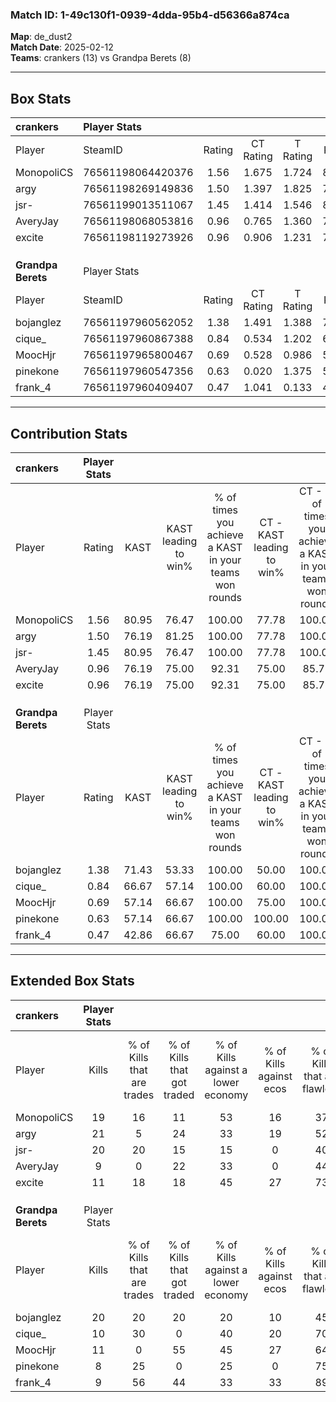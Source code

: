 ### Match ID: 1-49c130f1-0939-4dda-95b4-d56366a874ca  
**Map**: de_dust2  
**Match Date**: 2025-02-12  
**Teams**: crankers (13) vs Grandpa Berets (8)  

---  

## Box Stats  

| **crankers**       | Player Stats      |        |           |          |       |       |       |         |        |      |     |
| :- | :- | :-: | :-: | :-: | :-: | :-: | :-: | :-: | :-: | :-: | :-: |
| Player             | SteamID           | Rating | CT Rating | T Rating | KAST  |  ADR  | Kills | Assists | Deaths | K/D  | HS% |
| MonopoliCS         | 76561198064420376 |  1.56  |   1.675   |  1.724   | 80.95 | 109.8 |  19   |   11    |   11   | 1.73 | 63  |
| argy               | 76561198269149836 |  1.50  |   1.397   |  1.825   | 76.19 | 103.3 |  21   |    4    |   13   | 1.62 | 42  |
| jsr-               | 76561199013511067 |  1.45  |   1.414   |  1.546   | 80.95 | 78.2  |  20   |    5    |   12   | 1.67 | 45  |
| AveryJay           | 76561198068053816 |  0.96  |   0.765   |  1.360   | 76.19 | 62.6  |   9   |    6    |   10   | 0.90 | 77  |
| excite             | 76561198119273926 |  0.96  |   0.906   |  1.231   | 76.19 | 60.6  |  11   |    6    |   13   | 0.85 | 54  |
|                    |                   |        |           |          |       |       |       |         |        |      |     |
|                    |                   |        |           |          |       |       |       |         |        |      |     |
|                    |                   |        |           |          |       |       |       |         |        |      |     |
| **Grandpa Berets** | Player Stats      |        |           |          |       |       |       |         |        |      |     |
| Player             | SteamID           | Rating | CT Rating | T Rating | KAST  |  ADR  | Kills | Assists | Deaths | K/D  | HS% |
| bojanglez          | 76561197960562052 |  1.38  |   1.491   |  1.388   | 71.43 | 105.4 |  20   |    4    |   15   | 1.33 | 40  |
| cique_             | 76561197960867388 |  0.84  |   0.534   |  1.202   | 66.67 | 59.6  |  10   |    4    |   13   | 0.77 | 30  |
| MoocHjr            | 76561197965800467 |  0.69  |   0.528   |  0.986   | 57.14 | 78.1  |  11   |    3    |   20   | 0.55 | 90  |
| pinekone           | 76561197960547356 |  0.63  |   0.020   |  1.375   | 57.14 | 60.3  |   8   |    3    |   15   | 0.53 | 50  |
| frank_4            | 76561197960409407 |  0.47  |   1.041   |  0.133   | 42.86 | 51.3  |   9   |    4    |   18   | 0.50 | 22  |
---  

## Contribution Stats  

| **crankers**       | Player Stats |       |                      |                                                        |                           |                                                             |                          |                                                            |
| :- | :-: | :-: | :-: | :-: | :-: | :-: | :-: | :-: |
| Player             |    Rating    | KAST  | KAST leading to win% | % of times you achieve a KAST in your teams won rounds | CT - KAST leading to win% | CT - % of times you achieve a KAST in your teams won rounds | T - KAST leading to win% | T - % of times you achieve a KAST in your teams won rounds |
| MonopoliCS         |     1.56     | 80.95 |        76.47         |                         100.00                         |           77.78           |                           100.00                            |          75.00           |                           100.00                           |
| argy               |     1.50     | 76.19 |        81.25         |                         100.00                         |           77.78           |                           100.00                            |          85.71           |                           100.00                           |
| jsr-               |     1.45     | 80.95 |        76.47         |                         100.00                         |           77.78           |                           100.00                            |          75.00           |                           100.00                           |
| AveryJay           |     0.96     | 76.19 |        75.00         |                         92.31                          |           75.00           |                            85.71                            |          75.00           |                           100.00                           |
| excite             |     0.96     | 76.19 |        75.00         |                         92.31                          |           75.00           |                            85.71                            |          75.00           |                           100.00                           |
|                    |              |       |                      |                                                        |                           |                                                             |                          |                                                            |
|                    |              |       |                      |                                                        |                           |                                                             |                          |                                                            |
|                    |              |       |                      |                                                        |                           |                                                             |                          |                                                            |
| **Grandpa Berets** | Player Stats |       |                      |                                                        |                           |                                                             |                          |                                                            |
| Player             |    Rating    | KAST  | KAST leading to win% | % of times you achieve a KAST in your teams won rounds | CT - KAST leading to win% | CT - % of times you achieve a KAST in your teams won rounds | T - KAST leading to win% | T - % of times you achieve a KAST in your teams won rounds |
| bojanglez          |     1.38     | 71.43 |        53.33         |                         100.00                         |           50.00           |                           100.00                            |          55.56           |                           100.00                           |
| cique_             |     0.84     | 66.67 |        57.14         |                         100.00                         |           60.00           |                           100.00                            |          55.56           |                           100.00                           |
| MoocHjr            |     0.69     | 57.14 |        66.67         |                         100.00                         |           75.00           |                           100.00                            |          62.50           |                           100.00                           |
| pinekone           |     0.63     | 57.14 |        66.67         |                         100.00                         |          100.00           |                           100.00                            |          55.56           |                           100.00                           |
| frank_4            |     0.47     | 42.86 |        66.67         |                         75.00                          |           60.00           |                           100.00                            |          75.00           |                           60.00                            |
---  

## Extended Box Stats  

| **crankers**       | Player Stats |                            |                            |                                    |                         |                              |                                 |        |                             |                                     |                          |                               |                            |
| :- | :-: | :-: | :-: | :-: | :-: | :-: | :-: | :-: | :-: | :-: | :-: | :-: | :-: |
| Player             |    Kills     | % of Kills that are trades | % of Kills that got traded | % of Kills against a lower economy | % of Kills against ecos | % of Kills that are flawless | % of Kills that are close duels | Deaths | % of Deaths that get traded | % of Deaths against a lower economy | % of Deaths against ecos | % of Deaths that are flawless | % of Deaths that are close |
| MonopoliCS         |      19      |             16             |             11             |                 53                 |           16            |              37              |               11                |   11   |             45              |                  9                  |            0             |              55               |             27             |
| argy               |      21      |             5              |             24             |                 33                 |           19            |              52              |                5                |   13   |             23              |                 15                  |            0             |              46               |             0              |
| jsr-               |      20      |             20             |             15             |                 15                 |            0            |              40              |                5                |   12   |              8              |                 17                  |            8             |              58               |             8              |
| AveryJay           |      9       |             0              |             22             |                 33                 |            0            |              44              |               22                |   10   |             20              |                 20                  |            0             |              70               |             0              |
| excite             |      11      |             18             |             18             |                 45                 |           27            |              73              |                9                |   13   |             23              |                 23                  |            0             |              77               |             8              |
|                    |              |                            |                            |                                    |                         |                              |                                 |        |                             |                                     |                          |                               |                            |
|                    |              |                            |                            |                                    |                         |                              |                                 |        |                             |                                     |                          |                               |                            |
|                    |              |                            |                            |                                    |                         |                              |                                 |        |                             |                                     |                          |                               |                            |
| **Grandpa Berets** | Player Stats |                            |                            |                                    |                         |                              |                                 |        |                             |                                     |                          |                               |                            |
| Player             |    Kills     | % of Kills that are trades | % of Kills that got traded | % of Kills against a lower economy | % of Kills against ecos | % of Kills that are flawless | % of Kills that are close duels | Deaths | % of Deaths that get traded | % of Deaths against a lower economy | % of Deaths against ecos | % of Deaths that are flawless | % of Deaths that are close |
| bojanglez          |      20      |             20             |             20             |                 20                 |           10            |              45              |                5                |   15   |             13              |                  7                  |            0             |              40               |             13             |
| cique_             |      10      |             30             |             0              |                 40                 |           20            |              70              |                0                |   13   |             23              |                  8                  |            0             |              54               |             0              |
| MoocHjr            |      11      |             0              |             55             |                 45                 |           27            |              64              |               27                |   20   |             20              |                 10                  |            5             |              50               |             15             |
| pinekone           |      8       |             25             |             0              |                 25                 |            0            |              75              |               13                |   15   |             20              |                 13                  |            0             |              60               |             7              |
| frank_4            |      9       |             56             |             44             |                 33                 |           33            |              89              |                0                |   18   |             11              |                 17                  |            6             |              39               |             6              |
